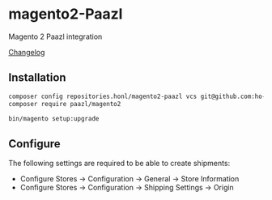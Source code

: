 # magento2-Paazl
Magento 2 Paazl integration

[Changelog](CHANGELOG.md)

## Installation

```BASH
composer config repositories.honl/magento2-paazl vcs git@github.com:ho-nl/magento2-Paazl.git
composer require paazl/magento2

bin/magento setup:upgrade
```

## Configure
The following settings are required to be able to create shipments:

- Configure Stores -> Configuration -> General -> Store Information
- Configure Stores -> Configuration -> Shipping Settings -> Origin